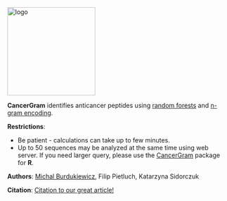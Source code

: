 <img src="cancer.jpg" alt="logo" style="width: 200px;"/>

**CancerGram** identifies anticancer peptides using [random forests](https://www.stat.berkeley.edu/~breiman/RandomForests/cc_home.htm) and [n-gram encoding](http://github.com/michbur/biogram).   

**Restrictions**:
* Be patient - calculations can take up to few minutes.  
* Up to 50 sequences may be analyzed at the same time using web server. If you need larger query, please use the [CancerGram](https://CRAN.R-project.org/package=CancerGram) package for **R**.

**Authors**: [Michal Burdukiewicz](https://github.com/michbur), Filip Pietluch, Katarzyna Sidorczuk

**Citation**:
[Citation to our great article!](https://www.mdpi.com/1422-0067/21/12/4310/htm)